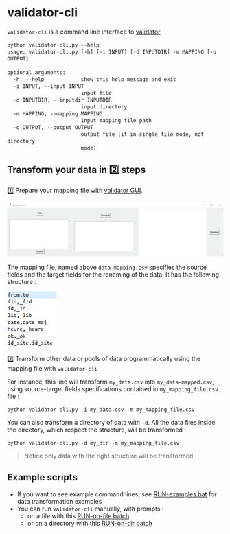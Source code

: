 # validator-cli

`validator-cli` is a command line interface to [validator](https://github.com/datagistips/validator)

	python validator-cli.py --help
	usage: validator-cli.py [-h] [-i INPUT] [-d INPUTDIR] -m MAPPING [-o OUTPUT]
	
	optional arguments:
	  -h, --help            show this help message and exit
	  -i INPUT, --input INPUT
	                        input file
	  -d INPUTDIR, --inputdir INPUTDIR
	                        input directory
	  -m MAPPING, --mapping MAPPING
	                        input mapping file path
	  -o OUTPUT, --output OUTPUT
	                        output file (if in single file mode, not directory
	                        mode)

## Transform your data in :two: steps

1️⃣ Prepare your mapping file with [validator GUI](https://github.com/datagistips/validator).

![](https://github.com/datagistips/validator/raw/main/images/demo.gif)

The mapping file, named above `data-mapping.csv` specifies the source fields and the target fields for the renaming of the data. It has the following structure :

![](https://github.com/datagistips/validator/raw/main/images/mapping.png)

:two: Transform other data or pools of data programmatically using the mapping file with `validator-cli`

For instance, this line will transform `my_data.csv` into `my_data-mapped.csv`, using source-target fields specifications contained in `my_mapping_file.csv` file :

	python validator-cli.py -i my_data.csv -m my_mapping_file.csv

You can also transform a directory of data with `-d`. All the data files inside the directory, which respect the structure, will be transformed : 

	python validator-cli.py -d my_dir -m my_mapping_file.csv

> Notice only data with the right structure will be transformed

## Example scripts
- If you want to see example command lines, see [RUN-examples.bat](https://github.com/datagistips/validator-cli/blob/master/example-scripts/RUN-examples.bat) for data transformation examples
- You can run `validator-cli` manually, with prompts :
	- on a file with this [RUN-on-file batch](https://github.com/datagistips/validator-cli/blob/master/example-scripts/RUN-on-file.bat)
	- or on a directory with this [RUN-on-dir batch](https://github.com/datagistips/validator-cli/blob/master/example-scripts/RUN-on-dir.bat)
